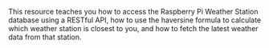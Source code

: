 This resource teaches you how to access the Raspberry Pi Weather Station database using a RESTful API, how to use the haversine formula to calculate which weather station is closest to you, and how to fetch the latest weather data from that station.
